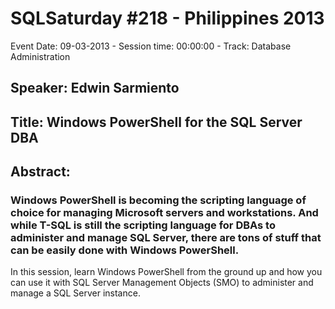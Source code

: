 # SQLSaturday #218 - Philippines 2013
Event Date: 09-03-2013 - Session time: 00:00:00 - Track: Database Administration
## Speaker: Edwin Sarmiento
## Title: Windows PowerShell for the SQL Server DBA
## Abstract:
### Windows PowerShell is becoming the scripting language of choice for managing Microsoft servers and workstations. And while T-SQL is still the scripting language for DBAs to administer and manage SQL Server, there are tons of stuff that can be easily done with Windows PowerShell.

In this session, learn Windows PowerShell from the ground up and how you can use it with SQL Server Management Objects (SMO) to administer and manage a SQL Server instance.
